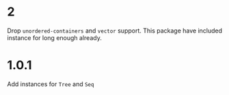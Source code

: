 # 2

Drop `unordered-containers` and `vector` support.
This package have included instance for long enough already.

# 1.0.1

Add instances for `Tree` and `Seq`
